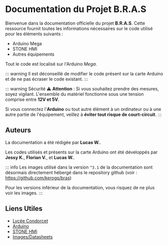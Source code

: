 # Documentation du Projet B.R.A.S

Bienvenue dans la documentation officielle du projet **B.R.A.S**. Cette ressource fournit toutes les informations nécessaires sur le code utilisé pour les éléments suivants :

- Arduino Mega
- STONE HMI
- Autres équipements

Tout le code est localisé sur l'Arduino *Mega*.

::: warning
Il est déconseillé de modifier le code présent sur la carte Arduino et de ne pas écraser le code existant.
:::

::: warning Sécurité
⚠️ **Attention** : Si vous souhaitez prendre des mesures, soyez vigilant. L'ensemble du matériel fonctionne sous une tension comprise entre **12V et 5V**.  

Si vous connectez l'**Arduino** ou tout autre élément à un ordinateur ou à une autre partie de l'équipement, veillez à **éviter tout risque de court-circuit**.
:::

## Auteurs

La documentation a été rédigée par **Lucas W.**.

Les codes utilisés et présents sur la carte Arduino ont été développés par **Jessy K.**, **Florian V.**, et **Lucas W.**.

::: info
Les images utilisé dans la version ``^3.1`` de la documentation sont désormais directement hébergé dans le repository github (voir : https://github.com/kerogs/bras)

Pour les versions inférieur de la documentation, vous risquez de ne plus voir les images.
:::


## Liens Utiles

- [Lycée Condorcet](https://lyc-condorcet.monbureaunumerique.fr/)
- [Arduino](https://www.arduino.cc/)
- [STONE HMI](https://www.stoneitech.com/)
- [Images/Datasheets](https://www.src.ks-infinite.fr/bras/)
